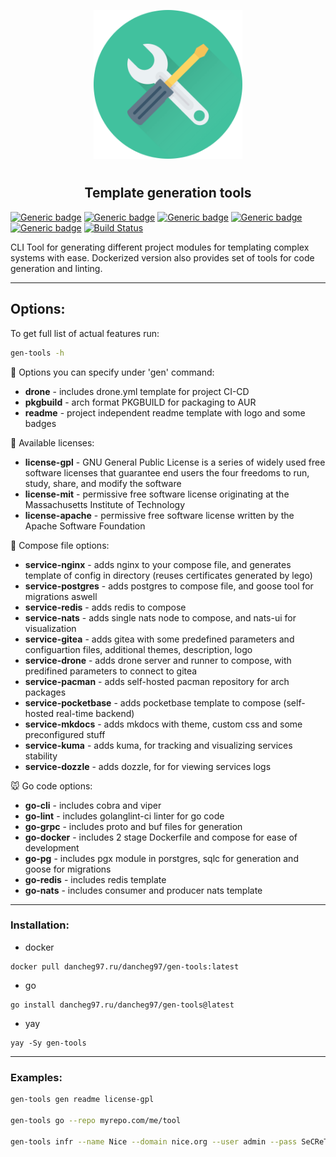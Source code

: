 <p align="center">
<img style="align: center; padding-left: 10px; padding-right: 10px; padding-bottom: 10px;" width="238px" height="238px" src="./logo.png" />
</p>

<h2 align="center">Template generation tools</h2>

[![Generic badge](https://img.shields.io/badge/LICENSE-GPLv3-orange.svg)](https://dancheg97.ru/dancheg97/gen-tools/src/branch/main/LICENSE)
[![Generic badge](https://img.shields.io/badge/GITEA-REPO-red.svg)](https://dancheg97.ru/dancheg97/gen-tools)
[![Generic badge](https://img.shields.io/badge/GITHUB-REPO-white.svg)](https://github.com/dancheg97/gen-tools)
[![Generic badge](https://img.shields.io/badge/AUR-REPO-cyan.svg)](https://aur.archlinux.org/packages/gen-tools)
[![Generic badge](https://img.shields.io/badge/DOCKER-REGISTRY-blue.svg)](https://dancheg97.ru/dancheg97/-/packages/container/gen-tools/latest)
[![Build Status](https://drone.dancheg97.ru/api/badges/dancheg97/gen-tools/status.svg)](https://drone.dancheg97.ru/dancheg97/gen-tools)

CLI Tool for generating different project modules for templating complex systems
with ease. Dockerized version also provides set of tools for code generation and
linting.

---

## Options:

To get full list of actual features run:

```sh
gen-tools -h
```

🧰 Options you can specify under 'gen' command:

- **drone** - includes drone.yml template for project CI-CD
- **pkgbuild** - arch format PKGBUILD for packaging to AUR
- **readme** - project independent readme template with logo and some badges

📃 Available licenses:

- **license-gpl** - GNU General Public License is a series of widely used free software licenses that guarantee end users the four freedoms to run, study, share, and modify the software
- **license-mit** - permissive free software license originating at the Massachusetts Institute of Technology
- **license-apache** - permissive free software license written by the Apache Software Foundation

🐳 Compose file options:

- **service-nginx** - adds nginx to your compose file, and generates template of config in directory (reuses certificates generated by lego)
- **service-postgres** - adds postgres to compose file, and goose tool for migrations aswell
- **service-redis** - adds redis to compose
- **service-nats** - adds single nats node to compose, and nats-ui for visualization
- **service-gitea** - adds gitea with some predefined parameters and configuartion files, additional themes, description, logo
- **service-drone** - adds drone server and runner to compose, with predifined parameters to connect to gitea
- **service-pacman** - adds self-hosted pacman repository for arch packages
- **service-pocketbase** - adds pocketbase template to compose (self-hosted real-time backend)
- **service-mkdocs** - adds mkdocs with theme, custom css and some preconfigured stuff
- **service-kuma** - adds kuma, for tracking and visualizing services stability
- **service-dozzle** - adds dozzle, for for viewing services logs

🐭 Go code options:

- **go-cli** - includes cobra and viper
- **go-lint** - includes golanglint-ci linter for go code
- **go-grpc** - includes proto and buf files for generation
- **go-docker** - includes 2 stage Dockerfile and compose for ease of development
- **go-pg** - includes pgx module in porstgres, sqlc for generation and goose for migrations
- **go-redis** - includes redis template
- **go-nats** - includes consumer and producer nats template

---

### Installation:

- docker

```
docker pull dancheg97.ru/dancheg97/gen-tools:latest
```

- go

```
go install dancheg97.ru/dancheg97/gen-tools@latest
```

- yay

```
yay -Sy gen-tools
```

---

### Examples:

```sh
gen-tools gen readme license-gpl

gen-tools go --repo myrepo.com/me/tool

gen-tools infr --name Nice --domain nice.org --user admin --pass SeCReT --email he@he.org
```
